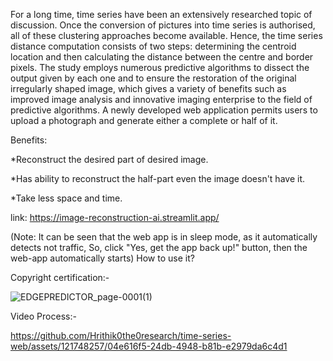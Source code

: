 For a long time, time series have been an extensively researched topic of discussion. Once the conversion of pictures into time series is authorised, all of these clustering approaches become available. Hence, the time series distance computation consists of two steps: determining the centroid location and then calculating the distance between the centre and border pixels. The study employs numerous predictive algorithms to dissect the output given by each one and to ensure the restoration of the original irregularly shaped image, which gives a variety of benefits such as improved image analysis and innovative imaging enterprise to the field of predictive algorithms.
A newly developed web application permits users to upload a photograph and generate either a complete or half of it.

Benefits: 

*Reconstruct the desired part of desired image.

*Has ability to reconstruct the half-part even the image doesn't have it. 

*Take less space and time.
  
 

link: https://image-reconstruction-ai.streamlit.app/

(Note: It can be seen that the web app is in sleep mode, as it automatically detects not traffic, So, click "Yes, get the app back up!" button, then the web-app automatically starts)
How to use it?

Copyright certification:- 

![EDGEPREDICTOR_page-0001(1)](https://github.com/Hrithik0the0research/time-series-web/assets/121748257/71455e62-a418-4ecd-91c7-c412806571b0)


Video Process:-




https://github.com/Hrithik0the0research/time-series-web/assets/121748257/04e616f5-24db-4948-b81b-e2979da6c4d1




